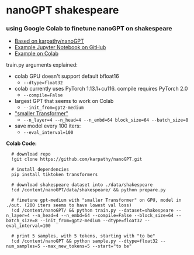 # nanoGPT shakespeare
### using Google Colab to finetune nanoGPT on shakespeare

* [Based on karpathy/nanoGPT](https://github.com/karpathy/nanoGPT)
* [Example Jupyter Notebook on GitHub](https://github.com/eniompw/nanoGPTshakespeare/blob/main/nanoGPTshakespeare.ipynb)
* [Example on Colab](https://colab.research.google.com/drive/1G97dn-Ivle2PgjH3MXjnkOHYOnxlrf79)

train.py arguments explained:

* colab GPU doesn't support default bfloat16
  * `--dtype=float32`
* colab currently uses PyTorch 1.13.1+cu116. compile requires PyTorch 2.0
  * `--compile=False`
*  largest GPT that seems to work on Colab
   *  `--init_from=gpt2-medium`
* ["smaller Transformer"](https://github.com/karpathy/nanoGPT#i-only-have-a-macbook)
  * `--n_layer=4 --n_head=4 --n_embd=64 block_size=64 --batch_size=8`
* save model every 100 iters:
  * `--eval_interval=100`


**Colab Code:**
```
  # download repo
  !git clone https://github.com/karpathy/nanoGPT.git
  
  # install dependencies
  pip install tiktoken transformers
  
  # download shakespeare dataset into ./data/shakespeare
  !cd /content/nanoGPT/data/shakespeare/ && python prepare.py
  
  # finetune gpt-medium with "smaller Transformer" on GPU, model in ./out. (200 iters seems to have lowest val loss) 
  !cd /content/nanoGPT/ && python train.py --dataset=shakespeare --n_layer=4 --n_head=4 --n_embd=64 --compile=False --block_size=64 --batch_size=8 --init_from=gpt2-medium --dtype=float32 --eval_interval=100
  
  # print 5 samples, with 5 tokens, starting with "to be"
  !cd /content/nanoGPT && python sample.py --dtype=float32 --num_samples=5 --max_new_tokens=5 --start="to be"
```
